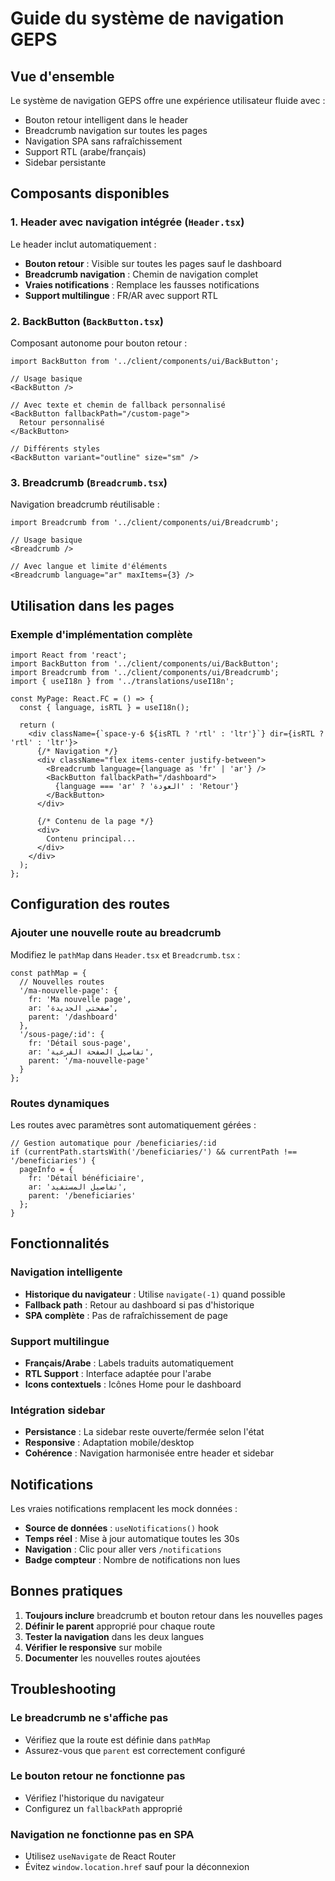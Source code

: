 # Guide du système de navigation GEPS

## Vue d'ensemble

Le système de navigation GEPS offre une expérience utilisateur fluide avec :
- Bouton retour intelligent dans le header
- Breadcrumb navigation sur toutes les pages
- Navigation SPA sans rafraîchissement
- Support RTL (arabe/français)
- Sidebar persistante

## Composants disponibles

### 1. Header avec navigation intégrée (`Header.tsx`)

Le header inclut automatiquement :
- **Bouton retour** : Visible sur toutes les pages sauf le dashboard
- **Breadcrumb navigation** : Chemin de navigation complet
- **Vraies notifications** : Remplace les fausses notifications
- **Support multilingue** : FR/AR avec support RTL

### 2. BackButton (`BackButton.tsx`)

Composant autonome pour bouton retour :

```tsx
import BackButton from '../client/components/ui/BackButton';

// Usage basique
<BackButton />

// Avec texte et chemin de fallback personnalisé
<BackButton fallbackPath="/custom-page">
  Retour personnalisé
</BackButton>

// Différents styles
<BackButton variant="outline" size="sm" />
```

### 3. Breadcrumb (`Breadcrumb.tsx`)

Navigation breadcrumb réutilisable :

```tsx
import Breadcrumb from '../client/components/ui/Breadcrumb';

// Usage basique
<Breadcrumb />

// Avec langue et limite d'éléments
<Breadcrumb language="ar" maxItems={3} />
```

## Utilisation dans les pages

### Exemple d'implémentation complète

```tsx
import React from 'react';
import BackButton from '../client/components/ui/BackButton';
import Breadcrumb from '../client/components/ui/Breadcrumb';
import { useI18n } from '../translations/useI18n';

const MyPage: React.FC = () => {
  const { language, isRTL } = useI18n();
  
  return (
    <div className={`space-y-6 ${isRTL ? 'rtl' : 'ltr'}`} dir={isRTL ? 'rtl' : 'ltr'}>
      {/* Navigation */}
      <div className="flex items-center justify-between">
        <Breadcrumb language={language as 'fr' | 'ar'} />
        <BackButton fallbackPath="/dashboard">
          {language === 'ar' ? 'العودة' : 'Retour'}
        </BackButton>
      </div>

      {/* Contenu de la page */}
      <div>
        Contenu principal...
      </div>
    </div>
  );
};
```

## Configuration des routes

### Ajouter une nouvelle route au breadcrumb

Modifiez le `pathMap` dans `Header.tsx` et `Breadcrumb.tsx` :

```tsx
const pathMap = {
  // Nouvelles routes
  '/ma-nouvelle-page': { 
    fr: 'Ma nouvelle page', 
    ar: 'صفحتي الجديدة', 
    parent: '/dashboard' 
  },
  '/sous-page/:id': { 
    fr: 'Détail sous-page', 
    ar: 'تفاصيل الصفحة الفرعية', 
    parent: '/ma-nouvelle-page' 
  }
};
```

### Routes dynamiques

Les routes avec paramètres sont automatiquement gérées :

```tsx
// Gestion automatique pour /beneficiaries/:id
if (currentPath.startsWith('/beneficiaries/') && currentPath !== '/beneficiaries') {
  pageInfo = { 
    fr: 'Détail bénéficiaire', 
    ar: 'تفاصيل المستفيد', 
    parent: '/beneficiaries' 
  };
}
```

## Fonctionnalités

### Navigation intelligente
- **Historique du navigateur** : Utilise `navigate(-1)` quand possible
- **Fallback path** : Retour au dashboard si pas d'historique
- **SPA complète** : Pas de rafraîchissement de page

### Support multilingue
- **Français/Arabe** : Labels traduits automatiquement
- **RTL Support** : Interface adaptée pour l'arabe
- **Icons contextuels** : Icônes Home pour le dashboard

### Intégration sidebar
- **Persistance** : La sidebar reste ouverte/fermée selon l'état
- **Responsive** : Adaptation mobile/desktop
- **Cohérence** : Navigation harmonisée entre header et sidebar

## Notifications

Les vraies notifications remplacent les mock données :
- **Source de données** : `useNotifications()` hook
- **Temps réel** : Mise à jour automatique toutes les 30s
- **Navigation** : Clic pour aller vers `/notifications`
- **Badge compteur** : Nombre de notifications non lues

## Bonnes pratiques

1. **Toujours inclure** breadcrumb et bouton retour dans les nouvelles pages
2. **Définir le parent** approprié pour chaque route
3. **Tester la navigation** dans les deux langues
4. **Vérifier le responsive** sur mobile
5. **Documenter** les nouvelles routes ajoutées

## Troubleshooting

### Le breadcrumb ne s'affiche pas
- Vérifiez que la route est définie dans `pathMap`
- Assurez-vous que `parent` est correctement configuré

### Le bouton retour ne fonctionne pas
- Vérifiez l'historique du navigateur
- Configurez un `fallbackPath` approprié

### Navigation ne fonctionne pas en SPA
- Utilisez `useNavigate` de React Router
- Évitez `window.location.href` sauf pour la déconnexion
